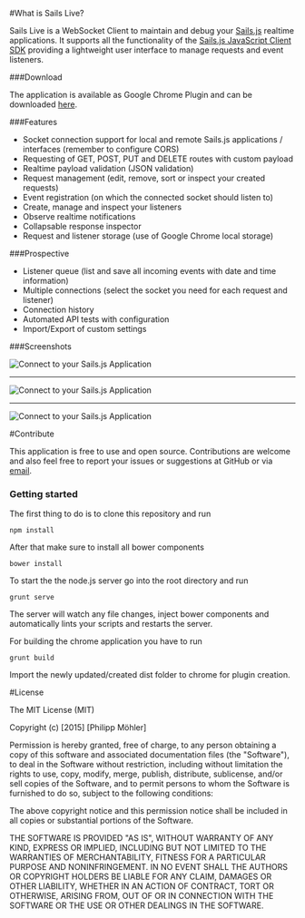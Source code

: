 #What is Sails Live?

Sails Live is a WebSocket Client to maintain and debug your [Sails.js](http://sailsjs.org/) realtime applications. It supports all the functionality of the [Sails.js JavaScript Client SDK](https://github.com/balderdashy/sails.io.js) providing a lightweight user interface to manage requests and event listeners.

###Download

The application is available as Google Chrome Plugin and can be downloaded [here](https://chrome.google.com/webstore/detail/sails-live/hcabckokmgcienfmiadckelpjhhnfklp).


###Features

- Socket connection support for local and remote Sails.js applications / interfaces (remember to configure CORS)
- Requesting of GET, POST, PUT and DELETE routes with custom payload
- Realtime payload validation (JSON validation)
- Request management (edit, remove, sort or inspect your created requests)
- Event registration (on which the connected socket should listen to)
- Create, manage and inspect your listeners
- Observe realtime notifications
- Collapsable response inspector
- Request and listener storage (use of Google Chrome local storage)

###Prospective

- Listener queue (list and save all incoming events with date and time information)
- Multiple connections (select the socket you need for each request and listener)
- Connection history
- Automated API tests with configuration
- Import/Export of custom settings


###Screenshots

![Connect to your Sails.js Application](https://raw.githubusercontent.com/moehlone/Sails-Live-Chrome-App/screenshots/1.png)


----------


![Connect to your Sails.js Application](https://raw.githubusercontent.com/moehlone/Sails-Live-Chrome-App/screenshots/2.png)


----------


![Connect to your Sails.js Application](https://raw.githubusercontent.com/moehlone/Sails-Live-Chrome-App/screenshots/4.png)


#Contribute

This application is free to use and open source. Contributions are welcome and also feel free to report your issues or suggestions at GitHub or via [email](philipp.moehler@haus11.org).

### Getting started

The first thing to do is to clone this repository and run
	
	npm install

After that make sure to install all bower components

	bower install

To start the the node.js server go into the root directory and run 

	grunt serve

The server will watch any file changes, inject bower components and automatically lints your scripts and restarts the server.

For building the chrome application you have to run

	grunt build

Import the newly updated/created dist folder to chrome for plugin creation.


#License

The MIT License (MIT)

Copyright (c) [2015] [Philipp Möhler]

Permission is hereby granted, free of charge, to any person obtaining a copy of this software and associated documentation files (the "Software"), to deal in the Software without restriction, including without limitation the rights to use, copy, modify, merge, publish, distribute, sublicense, and/or sell copies of the Software, and to permit persons to whom the Software is furnished to do so, subject to the following conditions: 

The above copyright notice and this permission notice shall be included in all
copies or substantial portions of the Software.

THE SOFTWARE IS PROVIDED "AS IS", WITHOUT WARRANTY OF ANY KIND, EXPRESS OR IMPLIED, INCLUDING BUT NOT LIMITED TO THE WARRANTIES OF MERCHANTABILITY, FITNESS FOR A PARTICULAR PURPOSE AND NONINFRINGEMENT. IN NO EVENT SHALL THE AUTHORS OR COPYRIGHT HOLDERS BE LIABLE FOR ANY CLAIM, DAMAGES OR OTHER LIABILITY, WHETHER IN AN ACTION OF CONTRACT, TORT OR OTHERWISE, ARISING FROM, OUT OF OR IN CONNECTION WITH THE SOFTWARE OR THE USE OR OTHER DEALINGS IN THE
SOFTWARE.
